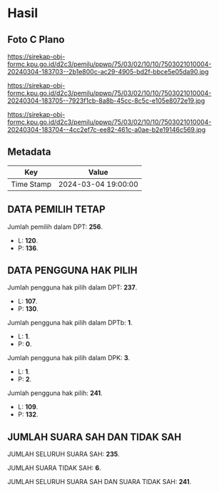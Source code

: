 # Hasil

## Foto C Plano

https://sirekap-obj-formc.kpu.go.id/d2c3/pemilu/ppwp/75/03/02/10/10/7503021010004-20240304-183703--2b1e800c-ac29-4905-bd2f-bbce5e05da90.jpg

https://sirekap-obj-formc.kpu.go.id/d2c3/pemilu/ppwp/75/03/02/10/10/7503021010004-20240304-183705--7923f1cb-8a8b-45cc-8c5c-e105e8072e19.jpg

https://sirekap-obj-formc.kpu.go.id/d2c3/pemilu/ppwp/75/03/02/10/10/7503021010004-20240304-183704--4cc2ef7c-ee82-461c-a0ae-b2e19146c569.jpg


## Metadata

| Key        | Value               |
| ---------- | ------------------- |
| Time Stamp | 2024-03-04 19:00:00 |


## DATA PEMILIH TETAP

Jumlah pemilih dalam DPT: **256**.
 * L: **120**.
 * P: **136**.

## DATA PENGGUNA HAK PILIH

Jumlah pengguna hak pilih dalam DPT: **237**.
 * L: **107**.
 * P: **130**.

Jumlah pengguna hak pilih dalam DPTb: **1**.
 * L: **1**.
 * P: **0**.

Jumlah pengguna hak pilih dalam DPK: **3**.
 * L: **1**.
 * P: **2**.

Jumlah pengguna hak pilih: **241**.
 * L: **109**.
 * P: **132**.

## JUMLAH SUARA SAH DAN TIDAK SAH

JUMLAH SELURUH SUARA SAH: **235**.

JUMLAH SUARA TIDAK SAH: **6**.

JUMLAH SELURUH SUARA SAH DAN SUARA TIDAK SAH: **241**.


